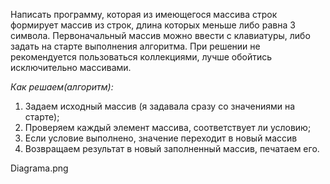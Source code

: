
 Написать программу, которая из имеющегося массива строк формирует массив из строк, 
 длина которых меньше либо равна 3 символа. Первоначальный массив можно ввести с клавиатуры, 
 либо задать на старте выполнения алгоритма. При решении не рекомендуется пользоваться коллекциями, 
 лучше обойтись исключительно массивами.
 
 *Как решаем(алгоритм):*

 1. Задаем исходный массив (я задавала сразу со значениями на старте);
 2. Проверяем каждый элемент массива, соответствует ли условию;
 3. Если условие выполнено, значение переходит в новый массив
 4. Возвращаем результат в новый заполненный массив, печатаем его.

  Diagrama.png
  
